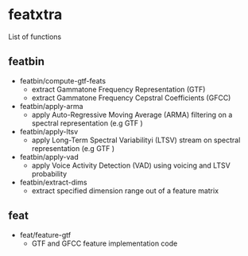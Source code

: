 # featxtra
List of functions

## featbin

* featbin/compute-gtf-feats
  - extract Gammatone Frequency Representation (GTF)
  - extract Gammatone Frequency Cepstral Coefficients (GFCC)
* featbin/apply-arma
  - apply Auto-Regressive Moving Average (ARMA) filtering on a spectral representation (e.g GTF )
* featbin/apply-ltsv
  - apply Long-Term Spectral Variabilityi (LTSV) stream on spectral representation (e.g GTF )
* featbin/apply-vad
  - apply Voice Activity Detection (VAD) using voicing and LTSV probability
* featbin/extract-dims
  - extract specified dimension range out of a feature matrix

## feat

* feat/feature-gtf
  - GTF and GFCC feature implementation code
